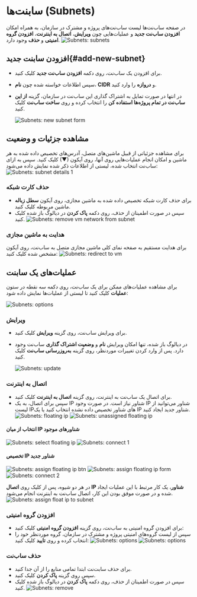 # سابنت‌ها (Subnets)

در صفحه ساب‌نت‌ها لیست ساب‌نت‌های پروژه و مشترک در سازمان، به همراه امکان **افزودن ساب‌نت جدید** و عملیات‌هایی چون **ویرایش**، **اتصال به اینترنت**، **افزودن گروه امنیتی** و **حذف** وجود دارد.
![Subnets: subnets](img/iaas-subnets-overview.png)

## افزودن سابنت جدید{#add-new-subnet}

- برای افزودن یک ساب‌نت، روی دکمه **افزودن ساب‌نت جدید** کلیک کنید.
- سپس اطلاعات خواسته شده چون **نام**، **CIDR** و **دروازه** را وارد کنید.
- در انتها در صورت تمایل به اشتراک گذاری این ساب‌نت در سازمان، گزینه **از این ساب‌نت در تمام پروژه‌ها استفاده کن** را انتخاب کرده و روی **ساخت ساب‌نت** کلیک کنید.

  ![Subnets: new subnet form](img/iaas-subnets-add.png)

## مشاهده جزئیات و وضعیت

برای مشاهده جزئیاتی از قبیل ماشین‌های متصل، آدرس‌های تخصیص داده شده به هر ماشین و امکان انجام عملیات‌هایی روی آنها، روی آیکون (▼) کلیک کنید. سپس به ازای ساب‌نت انتخاب شده، لیستی از اطلاعات ذکر شده نمایش داده می‌شود:
![Subnets: subnet details 1](img/iaas-subnets-details.png)

### حذف کارت شبکه

- برای حذف کارت شبکه تخصیص داده شده به ماشین مجازی، روی آیکون **سطل زباله** ماشین مربوطه کلیک کنید.
- سپس در صورت اطمینان از حذف، روی دکمه **پاک کردن** در دیالوگ باز شده کلیک کنید.
  ![Subnets: remove vm network from subnet](img/iaas-subnets-vm-remove.png)

### هدایت به ماشین مجازی

برای هدایت مستقیم به صفحه نمای کلی ماشین مجازی متصل به ساب‌نت، روی آیکون مشخص شده کلیک کنید:
![Subnets: redirect to vm](img/iaas-subnets-redirect-to-vm.png)

## عملیات‌های یک سابنت‌

برای مشاهده عملیات‌های ممکن برای یک ساب‌نت، روی دکمه سه نقطه در ستون **عملیات** کلیک کنید تا لیستی از عملیات‌ها نمایش داده شود:

![Subnets: options](img/iaas-subnets-options.png)

### ویرایش

- برای ویرایش ساب‌نت، روی گزینه **ویرایش** کلیک کنید.
- در دیالوگ باز شده، تنها امکان ویرایش **نام** و **وضعیت اشتراک گذاری** ساب‌نت وجود دارد. پس از وارد کردن تغییرات موردنظر، روی گزینه **به‌روزرسانی ساب‌نت** کلیک کنید.

  ![Subnets: update](img/iaas-subnets-update.png)

### اتصال به اینترنت

- برای اتصال یک ساب‌نت به اینترنت، روی گزینه **اتصال به اینترنت** کلیک کنید.
- سپس برای اتصال، به یک IP شناور نیاز است. در صورت وجود IP شناور می‌توانید از لیست IPهای شناور تخصیص داده نشده انتخاب کنید یا یک IP شناور جدید ایجاد کنید.
  ![Subnets: floating ip](img/iaas-subnets-floating-ip.png)
  ![Subnets: unassigned floating ip](img/iaas-subnets-floating-ip-list.png)

#### انتخاب از میان IP شناورهای موجود

![Subnets: select floating ip](img/iaas-subnets-floating-ip-list-select.png)
![Subnets: connect 1](img/iaas-subnets-floating-ip-list-selected.png)

#### تخصیص IP شناور جدید

![Subnets: assign floating ip btn](img/iaas-subnets-floating-ip-new.png)
![Subnets: assign floating ip form](img/iaas-subnets-floating-ip-new-assign.png)
![Subnets: connect 2](img/iaas-subnets-floating-ip-new-assigned.png)

در هر دو شیوه، پس از کلیک روی **اتصال IP شناور**، یک کار مرتبط با این عملیات ایجاد شده و در صورت موفق بودن این کار، اتصال ساب‌نت به اینترنت انجام می‌شود.
![Subnets: assign float ip to subnet](img/job-assign-float-ip-to-subnet.png)

### افزودن گروه امنیتی

- برای افزودن گروه امنیتی به ساب‌نت، روی گزینه **افزودن گروه امنیتی** کلیک کنید:
- سپس از لیست گروه‌های امنیتی پروژه و مشترک در سازمان، گروه موردنظر خود را انتخاب کرده و روی **تایید** کلیک کنید:
  ![Subnets: options](img/iaas-subnets-securitygroup-add.png)
  ![Subnets: options](img/iaas-subnets-securitygroup-list.png)

### حذف ساب‌نت

- برای حذف سابت‌نت ابتدا تمامی منابع را از آن جدا کنید.
- سپس روی گزینه **پاک کردن** کلیک کنید.
- سپس در صورت اطمینان از حذف، روی دکمه **پاک کردن** در دیالوگ باز شده کلیک کنید.
  ![Subnets: remove](img/iaas-subnets-remove.png)
